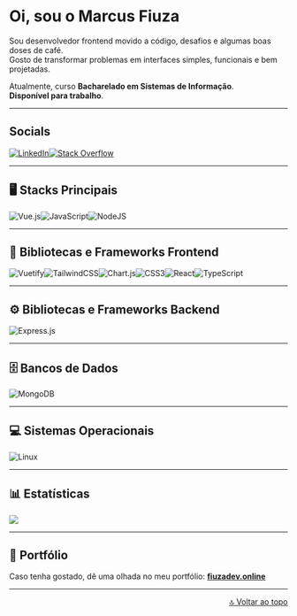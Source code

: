 #  Oi, sou o Marcus Fiuza
Sou desenvolvedor frontend movido a código, desafios e algumas boas doses de café.  
Gosto de transformar problemas em interfaces simples, funcionais e bem projetadas.  

Atualmente, curso **Bacharelado em Sistemas de Informação**.  
**Disponível para trabalho**.  

---

##  Socials
[![LinkedIn](https://img.shields.io/badge/LinkedIn-%230077B5.svg?style=for-the-badge&logo=linkedin&logoColor=white)](https://www.linkedin.com/in/devfiuza/)[![Stack Overflow](https://img.shields.io/badge/-Stackoverflow-FE7A16?style=for-the-badge&logo=stack-overflow&logoColor=white)](https://stackoverflow.com/users/31206070/dev-fiuza)  

---

## 🖥️ Stacks Principais
![Vue.js](https://img.shields.io/badge/vuejs-%2335495e.svg?style=for-the-badge&logo=vuedotjs&logoColor=%234FC08D)![JavaScript](https://img.shields.io/badge/javascript-%23323330.svg?style=for-the-badge&logo=javascript&logoColor=%23F7DF1E)![NodeJS](https://img.shields.io/badge/node.js-6DA55F?style=for-the-badge&logo=node.js&logoColor=white)  

---

## 🎨 Bibliotecas e Frameworks Frontend
![Vuetify](https://img.shields.io/badge/Vuetify-1867C0?style=for-the-badge&logo=vuetify&logoColor=AEDDFF)![TailwindCSS](https://img.shields.io/badge/tailwindcss-%2338B2AC.svg?style=for-the-badge&logo=tailwind-css&logoColor=white)![Chart.js](https://img.shields.io/badge/chart.js-F5788D.svg?style=for-the-badge&logo=chart.js&logoColor=white)![CSS3](https://img.shields.io/badge/css3-%231572B6.svg?style=for-the-badge&logo=css3&logoColor=white)![React](https://img.shields.io/badge/react-%2320232a.svg?style=for-the-badge&logo=react&logoColor=%2361DAFB)![TypeScript](https://img.shields.io/badge/typescript-%23007ACC.svg?style=for-the-badge&logo=typescript&logoColor=white)  

---

## ⚙️ Bibliotecas e Frameworks Backend
![Express.js](https://img.shields.io/badge/express.js-%23404d59.svg?style=for-the-badge&logo=express&logoColor=%2361DAFB)  

---

## 🗄️ Bancos de Dados
![MongoDB](https://img.shields.io/badge/MongoDB-%234ea94b.svg?style=for-the-badge&logo=mongodb&logoColor=white)  

---

## 💻 Sistemas Operacionais
![Linux](https://img.shields.io/badge/Linux-FCC624?style=for-the-badge&logo=linux&logoColor=black)  

---

## 📊 Estatísticas
![](https://github-readme-stats.vercel.app/api/top-langs/?username=Fiuza3&theme=dark&hide_border=true&include_all_commits=true&count_private=true&layout=compact)  

---

## 🌟 Portfólio
Caso tenha gostado, dê uma olhada no meu portfólio: **[fiuzadev.online](https://fiuzadev.online)**  

---

<p align="right"><a href="#-oi-sou-o-marcus-fiuza">🔝 Voltar ao topo</a></p>
